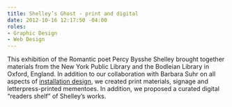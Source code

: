 ```yaml
---
title: Shelley’s Ghost - print and digital
date: 2012-10-16 12:17:50 -04:00
roles:
- Graphic Design
- Web Design
---
```

This exhibition of the Romantic poet Percy Bysshe Shelley brought together materials from the New York Public Library and the Bodleian Library in Oxford, England. In addition to our collaboration with Barbara Suhr on all aspects of <a href="http://thegraphicsoffice.com/portfolio/shelleys-ghost-the-after-life-of-a-poet/">installation design</a>, we created print materials, signage and letterpress-printed mementoes. In addition, we proposed a curated digital “readers shelf” of Shelley’s works.
